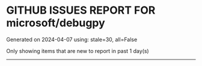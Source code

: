 
# GITHUB ISSUES REPORT FOR microsoft/debugpy


Generated on 2024-04-07 using: stale=30, all=False


Only showing items that are new to report in past 1 day(s)


---
